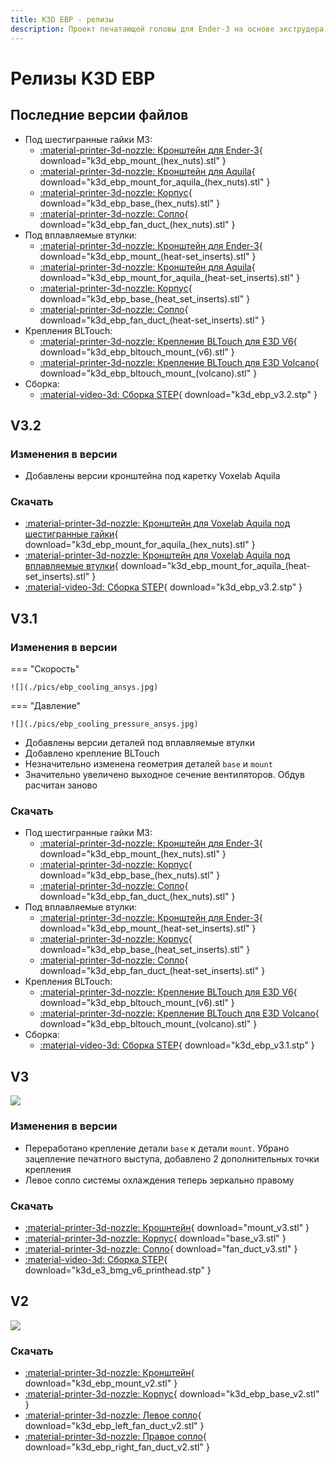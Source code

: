 ```yaml
---
title: K3D EBP - релизы
description: Проект печатающей головы для Ender-3 на основе экструдера BMG
---
```


# Релизы K3D EBP

## Последние версии файлов

- Под шестигранные гайки М3:
    - [:material-printer-3d-nozzle: Кронштейн для Ender-3](./releases/3.1/k3d_ebp_mount_(hex_nuts).stl){ download="k3d_ebp_mount_(hex_nuts).stl" }
    - [:material-printer-3d-nozzle: Кронштейн для Aquila](./releases/3.2/k3d_ebp_mount_for_aquila_(hex_nuts).stl){ download="k3d_ebp_mount_for_aquila_(hex_nuts).stl" }
    - [:material-printer-3d-nozzle: Корпус](./releases/3.1/k3d_ebp_base_(hex_nuts).stl){ download="k3d_ebp_base_(hex_nuts).stl" }
    - [:material-printer-3d-nozzle: Сопло](./releases/3.1/k3d_ebp_fan_duct_(hex_nuts).stl){ download="k3d_ebp_fan_duct_(hex_nuts).stl" }
- Под вплавляемые втулки:
    - [:material-printer-3d-nozzle: Кронштейн для Ender-3](./releases/3.1/k3d_ebp_mount_(heat-set_inserts).stl){ download="k3d_ebp_mount_(heat-set_inserts).stl" }
    - [:material-printer-3d-nozzle: Кронштейн для Aquila](./releases/3.2/k3d_ebp_mount_for_aquila_(heat-set_inserts).stl){ download="k3d_ebp_mount_for_aquila_(heat-set_inserts).stl" }
    - [:material-printer-3d-nozzle: Корпус](./releases/3.1/k3d_ebp_base_(heat_set_inserts).stl){ download="k3d_ebp_base_(heat_set_inserts).stl" }
    - [:material-printer-3d-nozzle: Сопло](./releases/3.1/k3d_ebp_fan_duct_(heat-set_inserts).stl){ download="k3d_ebp_fan_duct_(heat-set_inserts).stl" }
- Крепления BLTouch:
    - [:material-printer-3d-nozzle: Крепление BLTouch для E3D V6](./releases/3.1/k3d_ebp_bltouch_mount_(v6).stl){ download="k3d_ebp_bltouch_mount_(v6).stl" }
    - [:material-printer-3d-nozzle: Крепление BLTouch для E3D Volcano](./releases/3.1/k3d_ebp_bltouch_mount_(volcano).stl){ download="k3d_ebp_bltouch_mount_(volcano).stl" }
- Сборка: 
    - [:material-video-3d: Сборка STEP](./releases/3.2/k3d_ebp_v3.2.stp){ download="k3d_ebp_v3.2.stp" }

## V3.2

### Изменения в версии

- Добавлены версии кронштейна под каретку Voxelab Aquila

### Скачать

- [:material-printer-3d-nozzle: Кронштейн для Voxelab Aquila под шестигранные гайки](./releases/3.2/k3d_ebp_mount_for_aquila_(hex_nuts).stl){ download="k3d_ebp_mount_for_aquila_(hex_nuts).stl" }
- [:material-printer-3d-nozzle: Кронштейн для Voxelab Aquila под вплавляемые втулки](./releases/3.2/k3d_ebp_mount_for_aquila_(heat-set_inserts).stl){ download="k3d_ebp_mount_for_aquila_(heat-set_inserts).stl" }
- [:material-video-3d: Сборка STEP](./releases/3.2/k3d_ebp_v3.2.stp){ download="k3d_ebp_v3.2.stp" }

## V3.1

### Изменения в версии

=== "Скорость"

    ![](./pics/ebp_cooling_ansys.jpg)

=== "Давление"

    ![](./pics/ebp_cooling_pressure_ansys.jpg)

- Добавлены версии деталей под вплавляемые втулки
- Добавлено крепление BLTouch
- Незначительно изменена геометрия деталей `base` и `mount`
- Значительно увеличено выходное сечение вентиляторов. Обдув расчитан заново

### Скачать

- Под шестигранные гайки М3:
    - [:material-printer-3d-nozzle: Кронштейн для Ender-3](./releases/3.1/k3d_ebp_mount_(hex_nuts).stl){ download="k3d_ebp_mount_(hex_nuts).stl" }
    - [:material-printer-3d-nozzle: Корпус](./releases/3.1/k3d_ebp_base_(hex_nuts).stl){ download="k3d_ebp_base_(hex_nuts).stl" }
    - [:material-printer-3d-nozzle: Сопло](./releases/3.1/k3d_ebp_fan_duct_(hex_nuts).stl){ download="k3d_ebp_fan_duct_(hex_nuts).stl" }
- Под вплавляемые втулки:
    - [:material-printer-3d-nozzle: Кронштейн для Ender-3](./releases/3.1/k3d_ebp_mount_(heat-set_inserts).stl){ download="k3d_ebp_mount_(heat-set_inserts).stl" }
    - [:material-printer-3d-nozzle: Корпус](./releases/3.1/k3d_ebp_base_(heat_set_inserts).stl){ download="k3d_ebp_base_(heat_set_inserts).stl" }
    - [:material-printer-3d-nozzle: Сопло](./releases/3.1/k3d_ebp_fan_duct_(heat-set_inserts).stl){ download="k3d_ebp_fan_duct_(heat-set_inserts).stl" }
- Крепления BLTouch:
    - [:material-printer-3d-nozzle: Крепление BLTouch для E3D V6](./releases/3.1/k3d_ebp_bltouch_mount_(v6).stl){ download="k3d_ebp_bltouch_mount_(v6).stl" }
    - [:material-printer-3d-nozzle: Крепление BLTouch для E3D Volcano](./releases/3.1/k3d_ebp_bltouch_mount_(volcano).stl){ download="k3d_ebp_bltouch_mount_(volcano).stl" }
- Сборка: 
    - [:material-video-3d: Сборка STEP](./releases/3.1/k3d_ebp_v3.1.stp){ download="k3d_ebp_v3.1.stp" }

## V3

![](./pics/ebp_v3.png)

### Изменения в версии

- Переработано крепление детали `base` к детали `mount`. Убрано зацепление печатного выступа, добавлено 2 дополнительных точки крепления
- Левое сопло системы охлаждения теперь зеркально правому

### Скачать

- [:material-printer-3d-nozzle: Крошнтейн](./releases/3.0/mount_v3.stl){ download="mount_v3.stl" }
- [:material-printer-3d-nozzle: Корпус](./releases/3.0/base_v3.stl){ download="base_v3.stl" }
- [:material-printer-3d-nozzle: Сопло](./releases/3.0/fan_duct_v3.stl){ download="fan_duct_v3.stl" }
- [:material-video-3d: Сборка STEP](./releases/3.0/k3d_e3_bmg_v6_printhead.stp){ download="k3d_e3_bmg_v6_printhead.stp" }

## V2

![](./pics/ebp_v2.png)

### Скачать

- [:material-printer-3d-nozzle: Кронштейн](./releases/2.0/k3d_ebp_mount_v2.stl){ download="k3d_ebp_mount_v2.stl" }
- [:material-printer-3d-nozzle: Корпус](./releases/2.0/k3d_ebp_base_v2.stl){ download="k3d_ebp_base_v2.stl" }
- [:material-printer-3d-nozzle: Левое сопло](./releases/2.0/k3d_ebp_left_fan_duct_v2.stl){ download="k3d_ebp_left_fan_duct_v2.stl" }
- [:material-printer-3d-nozzle: Правое сопло](./releases/2.0/k3d_ebp_right_fan_duct_v2.stl){ download="k3d_ebp_right_fan_duct_v2.stl" }
